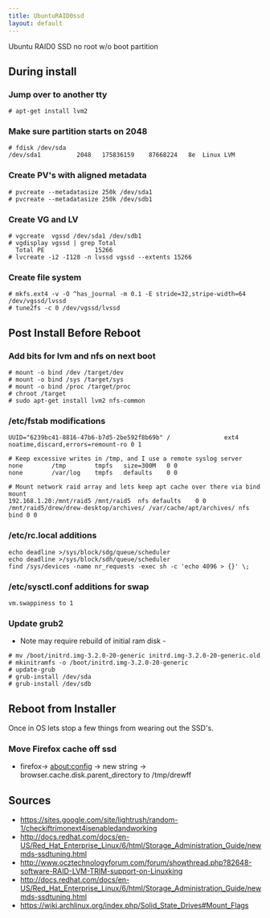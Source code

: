 ```yaml
---
title: UbuntuRAID0ssd
layout: default
---
```


Ubuntu RAID0 SSD no root w/o boot partition

During install
--------------

### Jump over to another tty

    # apt-get install lvm2

### Make sure partition starts on 2048

    # fdisk /dev/sda
    /dev/sda1          2048   175836159    87668224   8e  Linux LVM

### Create PV's with aligned metadata

    # pvcreate --metadatasize 250k /dev/sda1
    # pvcreate --metadatasize 250k /dev/sdb1

### Create VG and LV

    # vgcreate  vgssd /dev/sda1 /dev/sdb1
    # vgdisplay vgssd | grep Total
      Total PE              15266
    # lvcreate -i2 -I128 -n lvssd vgssd --extents 15266

### Create file system

    # mkfs.ext4 -v -O ^has_journal -m 0.1 -E stride=32,stripe-width=64 /dev/vgssd/lvssd
    # tune2fs -c 0 /dev/vgssd/lvssd

Post Install Before Reboot
--------------------------

### Add bits for lvm and nfs on next boot

    # mount -o bind /dev /target/dev
    # mount -o bind /sys /target/sys
    # mount -o bind /proc /target/proc
    # chroot /target
    # sudo apt-get install lvm2 nfs-common

### /etc/fstab modifications

    UUID="6239bc41-8816-47b6-b7d5-2be592f8b69b" /               ext4    noatime,discard,errors=remount-ro 0 1

    # Keep excessive writes in /tmp, and I use a remote syslog server
    none        /tmp        tmpfs   size=300M   0 0
    none        /var/log    tmpfs   defaults    0 0

    # Mount network raid array and lets keep apt cache over there via bind mount
    192.168.1.20:/mnt/raid5 /mnt/raid5  nfs defaults    0 0
    /mnt/raid5/drew/drew-desktop/archives/ /var/cache/apt/archives/ nfs bind 0 0

### /etc/rc.local additions

    echo deadline >/sys/block/sdg/queue/scheduler
    echo deadline >/sys/block/sdh/queue/scheduler
    find /sys/devices -name nr_requests -exec sh -c 'echo 4096 > {}' \;

### /etc/sysctl.conf additions for swap

    vm.swappiness to 1

### Update grub2

-   Note may require rebuild of initial ram disk -

<!-- -->

    # mv /boot/initrd.img-3.2.0-20-generic initrd.img-3.2.0-20-generic.old
    # mkinitramfs -o /boot/initrd.img-3.2.0-20-generic
    # update-grub
    # grub-install /dev/sda
    # grub-install /dev/sdb

Reboot from Installer
---------------------

Once in OS lets stop a few things from wearing out the SSD's.

### Move Firefox cache off ssd

-   firefox-&gt; <about:config> -&gt; new string -&gt;
    browser.cache.disk.parent\_directory to /tmp/drewff

Sources
-------

-   <https://sites.google.com/site/lightrush/random-1/checkiftrimonext4isenabledandworking>
-   <http://docs.redhat.com/docs/en-US/Red_Hat_Enterprise_Linux/6/html/Storage_Administration_Guide/newmds-ssdtuning.html>
-   <http://www.ocztechnologyforum.com/forum/showthread.php?82648-software-RAID-LVM-TRIM-support-on-Linuxking>
-   <http://docs.redhat.com/docs/en-US/Red_Hat_Enterprise_Linux/6/html/Storage_Administration_Guide/newmds-ssdtuning.html>
-   <https://wiki.archlinux.org/index.php/Solid_State_Drives#Mount_Flags>

